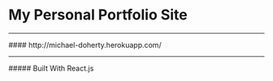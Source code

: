 # My Personal Portfolio Site
<hr>
#### http://michael-doherty.herokuapp.com/
<hr>
##### Built With React.js
